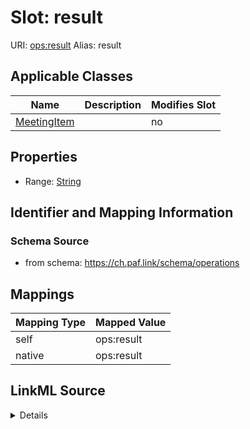 

# Slot: result 



URI: [ops:result](https://ch.paf.link/schema/operations/result)
Alias: result

<!-- no inheritance hierarchy -->





## Applicable Classes

| Name | Description | Modifies Slot |
| --- | --- | --- |
| [MeetingItem](MeetingItem.md) |  |  no  |







## Properties

* Range: [String](String.md)





## Identifier and Mapping Information







### Schema Source


* from schema: https://ch.paf.link/schema/operations




## Mappings

| Mapping Type | Mapped Value |
| ---  | ---  |
| self | ops:result |
| native | ops:result |




## LinkML Source

<details>
```yaml
name: result
from_schema: https://ch.paf.link/schema/operations
rank: 1000
alias: result
domain_of:
- MeetingItem
range: string

```
</details>